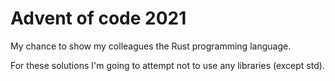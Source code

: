 # Advent of code 2021

My chance to show my colleagues the Rust programming language.

For these solutions I'm going to attempt not to use any libraries (except std).
